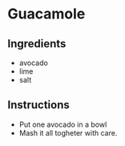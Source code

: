 # Guacamole
## Ingredients
* avocado
* lime
* salt
## Instructions
* Put one avocado in a bowl
* Mash it all togheter with care.

